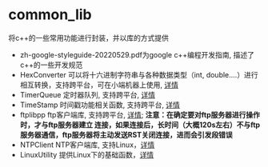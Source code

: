 # common_lib
将c++的一些常用功能进行封装，并以库的方式提供
* zh-google-styleguide-20220529.pdf为google c++编程开发指南, 描述了c++的一些开发规范
* HexConverter
可以将十六进制字符串与各种数据类型（int, double....）进行相互转换，支持跨平台，可在小端机器上使用,
[详情](./HexConverter/README.md)
* TimerQueue
定时器队列, 支持跨平台, [详情](./TimerQueue/README.md)
* TimeStamp
时间戳功能相关函数, 支持跨平台, [详情](./TimeStamp/README.md)
* ftplibpp
ftp客户端库, 支持跨平台, [详情](./ftplibpp/README.md); **注意：在确定要对ftp服务器进行操作时，才与ftp服务器建立
连接，如果连接后，长时间（大概120s左右）不与ftp服务器通信，ftp服务器将主动发送RST关闭连接，进而会引发段错误**
* NTPClient
NTP客户端库, 支持Linux，[详情](./NtpClient/README.md)
* LinuxUtility
提供Linux下的基础函数，[详情](./LinuxUtility/README.md)